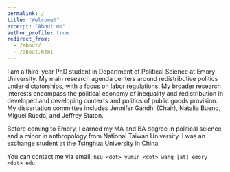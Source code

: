 ```yaml
---
permalink: /
title: "Welcome!"
excerpt: "About me"
author_profile: true
redirect_from: 
  - /about/
  - /about.html
---
```


I am a third-year PhD student in Department of Political Science at Emory University. My main research agenda centers around redistributive politics under dictatorships, with a focus on labor regulations. My broader research interests encompass the political economy of inequality and redistribution in developed and developing contexts and politics of public goods provision. My dissertation committee includes Jennifer Gandhi (Chair), Natalia Bueno, Miguel Rueda, and Jeffrey Staton.

Before coming to Emory, I earned my MA and BA degree in political science and a minor in anthropology from National Taiwan University. I was an exchange student at the Tsinghua University in China.

You can contact me via email: `hsu <dot> yumin <dot> wang [at] emory <dot> edu`
